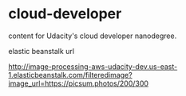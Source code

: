 # cloud-developer
content for Udacity's cloud developer nanodegree.


elastic beanstalk url

http://image-processing-aws-udacity-dev.us-east-1.elasticbeanstalk.com/filteredimage?image_url=https://picsum.photos/200/300